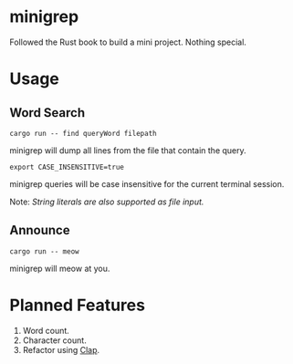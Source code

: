 # minigrep
Followed the Rust book to build a mini project. Nothing special.

# Usage

## Word Search
`cargo run -- find queryWord filepath`

minigrep will dump all lines from the file that contain the query.

`export CASE_INSENSITIVE=true`

minigrep queries will be case insensitive for the current terminal session.

Note: *String literals are also supported as file input.*

## Announce
`cargo run -- meow`

minigrep will meow at you.


# Planned Features
1. Word count.
2. Character count.
3. Refactor using [Clap](https://docs.rs/clap/latest/clap/).
